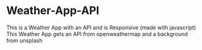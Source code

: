 # Weather-App-API
This is a Weather App with an API and is Responsive (made with javascript)
This Weather App gets an API from openweathermap and a background from unsplash
